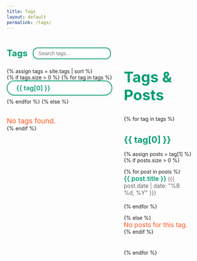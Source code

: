 ```yaml
---
title: Tags
layout: default
permalink: /tags/
---
```




<div style="display: flex; align-items: flex-start; justify-content: flex-start; gap: 2rem; max-width: 1200px; margin: 0 auto; padding: 2rem 0 0 0; width: 100%; box-sizing: border-box;">
  <!-- Sidebar -->
  <div style="min-width: 280px; max-width: 400px; margin-left: 0 !important; padding-left: 0 !important; height: fit-content; position: sticky; top: 2rem;">

<div style="display: flex; align-items: center; gap: 1em; margin-bottom: 1.5rem;">
  <h2 style="color: #009e73; font-size: 1.5rem; font-weight: 700; margin: 0;">Tags</h2>
  <input id="tag-search" type="text" placeholder="Search tags..." style="padding: 0.4em 1em; font-size: 1em; border: 2px solid #009966; border-radius: 1em;">
</div>
    {% assign tags = site.tags | sort %}
    <div id="tags-sidebar-list">
      {% if tags.size > 0 %}
        {% for tag in tags %}
          <a class="sidebar-tag" href="#{{ tag[0] | slugify }}" style="background: #fff; color: #009e73; border: 2px solid #009e73; border-radius: 2rem; padding: 0.5rem 1.5rem; font-size: 1.1rem; font-weight: 600; text-decoration: none; box-shadow: 0 2px 8px rgba(0,0,0,0.07); transition: background 0.2s, color 0.2s; display: block; margin-bottom: 0.5rem; text-align: left;"
            onmouseover="this.style.background='#009e73';this.style.color='#fff'"
            onmouseout="this.style.background='#fff';this.style.color='#009e73'"
          >{{ tag[0] }}</a>
        {% endfor %}
      {% else %}
        <div style="color: #ff5722; font-size: 1.2rem; text-align: left; margin-top: 2rem;">No tags found.</div>
      {% endif %}
    </div>
  </div>

  <!-- Main Content -->
  <div style="flex: 1; text-align: left; max-width: 600px; margin: 0 auto;">
    <h1 style="font-size: 2.5rem; color: #009e73; font-weight: 700; margin-bottom: 2rem;">Tags & Posts</h1>
    <div id="tags-posts-list">
      {% for tag in tags %}
        <div class="tag-group" data-tag="{{ tag[0] | downcase }}" id="{{ tag[0] | slugify }}" style="margin-bottom: 2.5rem; scroll-margin-top: 2rem;">
          <h2 style="color: #009e73; font-size: 1.5rem; font-weight: 700; margin-bottom: 1rem;">{{ tag[0] }}</h2>
          {% assign posts = tag[1] %}
          {% if posts.size > 0 %}
            <ul style="list-style: none; padding: 0;">
              {% for post in posts %}
                <li style="margin-bottom: 1.2rem;">
                  <a href="{{ post.url }}" style="font-size: 1.1rem; color: #009e73; font-weight: 600; text-decoration: none;">{{ post.title }}</a>
                  <span style="color: #666; font-size: 0.95rem;">({{ post.date | date: "%B %d, %Y" }})</span>
                </li>
              {% endfor %}
            </ul>
          {% else %}
            <div style="color: #ff5722; font-size: 1.1rem;">No posts for this tag.</div>
          {% endif %}
        </div>
      {% endfor %}
    </div>
  </div>
</div>

<script>
// Filter tags and posts as user types
document.getElementById('tag-search').addEventListener('input', function(e) {
  const query = e.target.value.trim().toLowerCase();
  // Sidebar tags
  document.querySelectorAll('#tags-sidebar-list .sidebar-tag').forEach(function(tag) {
    const text = tag.textContent.toLowerCase();
    tag.style.display = text.includes(query) ? '' : 'none';
  });
  // Posts list
  document.querySelectorAll('#tags-posts-list .tag-group').forEach(function(group) {
    const tagText = group.getAttribute('data-tag');
    group.style.display = tagText && tagText.includes(query) ? '' : 'none';
  });
});
</script>
